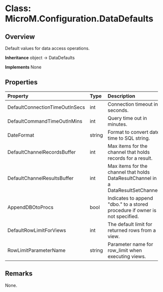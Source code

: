 # Class: MicroM.Configuration.DataDefaults
## Overview
Default values for data access operations.

**Inheritance**
object -> DataDefaults

**Implements**
None

## Properties
| Property | Type | Description |
|:------------|:-------------|:-------------|
| DefaultConnectionTimeOutInSecs | int | Connection timeout in seconds. |
| DefaultCommandTimeOutInMins | int | Query time out in minutes. |
| DateFormat | string | Format to convert date time to SQL string. |
| DefaultChannelRecordsBuffer | int | Max items for the channel that holds records for a result. |
| DefaultChannelResultsBuffer | int | Max items for the channel that holds DataResultChannel in a DataResultSetChannel. |
| AppendDBOtoProcs | bool | Indicates to append "dbo." to a stored procedure if owner is not specified. |
| DefaultRowLimitForViews | int | The default limit for returned rows from a view. |
| RowLimitParameterName | string | Parameter name for row_limit when executing views. |

## Remarks
None.

